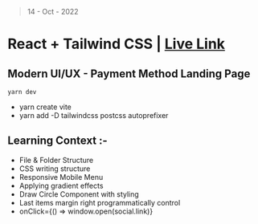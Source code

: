 > 14 - Oct - 2022

# React + Tailwind CSS | [Live Link](https://payment-lp.netlify.app)

## Modern UI/UX - Payment Method Landing Page 

```
yarn dev
```

* yarn create vite
* yarn add -D tailwindcss postcss autoprefixer

## Learning Context :-
* File & Folder Structure
* CSS writing structure
* Responsive Mobile Menu
* Applying gradient effects
* Draw Circle Component with styling
* Last items margin right programmatically control
* onClick={() => window.open(social.link)}


<!-- https://youtu.be/_oO4Qi5aVZs -->

<!-- https://github.com/adrianhajdin/project_hoobank -->

<!-- https://app.netlify.com/sites/payment-lp/deploys -->